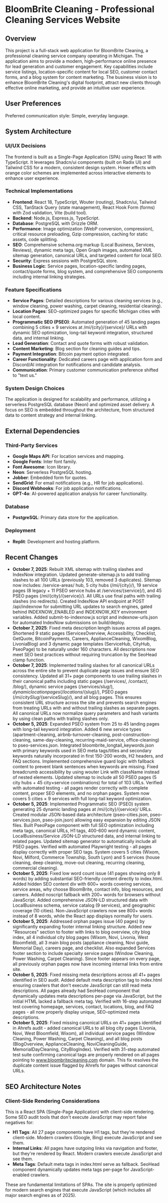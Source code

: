 # BloomBrite Cleaning - Professional Cleaning Services Website

## Overview

This project is a full-stack web application for BloomBrite Cleaning, a professional cleaning service company operating in Michigan. The application aims to provide a modern, high-performance online presence for lead generation and customer engagement. Key capabilities include service listings, location-specific content for local SEO, customer contact forms, and a blog system for content marketing. The business vision is to enhance BloomBrite Cleaning's digital footprint, attract new clients through effective online marketing, and provide an intuitive user experience.

## User Preferences

Preferred communication style: Simple, everyday language.

## System Architecture

### UI/UX Decisions
The frontend is built as a Single-Page Application (SPA) using React 18 with TypeScript. It leverages Shadcn/ui components (built on Radix UI) and Tailwind CSS for a modern, consistent design system. Hover effects with orange color schemes are implemented across interactive elements to enhance user experience.

### Technical Implementations
- **Frontend**: React 18, TypeScript, Wouter (routing), Shadcn/ui, Tailwind CSS, TanStack Query (state management), React Hook Form (forms) with Zod validation, Vite (build tool).
- **Backend**: Node.js, Express.js, TypeScript.
- **Database**: PostgreSQL with Drizzle ORM.
- **Performance**: Image optimization (WebP conversion, compression), critical resource preloading, Gzip compression, caching for static assets, code splitting.
- **SEO**: Comprehensive schema.org markup (Local Business, Services, Reviews), dynamic meta tags, Open Graph images, automated XML sitemap generation, canonical URLs, and targeted content for local SEO.
- **Security**: Express sessions with PostgreSQL store.
- **Business Logic**: Service pages, location-specific landing pages, contact/quote forms, blog system, and comprehensive SEO components including internal linking strategies.

### Feature Specifications
- **Service Pages**: Detailed descriptions for various cleaning services (e.g., window cleaning, power washing, carpet cleaning, residential cleaning).
- **Location Pages**: SEO-optimized pages for specific Michigan cities with local content.
- **Programmatic SEO (PSEO)**: Automated generation of 45 landing pages combining 5 cities × 9 services at /mi/{city}/{service}/ URLs with dynamic SEO optimization, long-tail keyword integration, structured data, and internal linking.
- **Lead Generation**: Contact and quote forms with robust validation.
- **Content Marketing**: Blog section for cleaning guides and tips.
- **Payment Integration**: Bitcoin payment option integrated.
- **Career Functionality**: Dedicated careers page with application form and Discord/AI integration for notifications and candidate analysis.
- **Communication**: Primary customer communication preference shifted to "text us."

### System Design Choices
The application is designed for scalability and performance, utilizing a serverless PostgreSQL database (Neon) and optimized asset delivery. A focus on SEO is embedded throughout the architecture, from structured data to content strategy and internal linking.

## External Dependencies

### Third-Party Services
- **Google Maps API**: For location services and mapping.
- **Google Fonts**: Inter font family.
- **Font Awesome**: Icon library.
- **Neon**: Serverless PostgreSQL hosting.
- **Jobber**: Embedded form for quotes.
- **SendGrid**: For email notifications (e.g., HR for job applications).
- **Discord Webhooks**: For job application notifications.
- **GPT-4o**: AI-powered application analysis for career functionality.

### Database
- **PostgreSQL**: Primary data store for the application.

### Deployment
- **Replit**: Development and hosting platform.

## Recent Changes

- **October 7, 2025**: Rebuilt XML sitemap with trailing slashes and IndexNow integration. Updated generate-sitemap.js to add trailing slashes to all 100 URLs (previously 103, removed 3 duplicates). Sitemap now includes: /service-areas/ hub, 5 city hubs (/mi/{city}/), 19 service pages (8 legacy + 11 PSEO service hubs at /services/{service}/), and 45 PSEO pages (/mi/{city}/{service}/). All URLs use final paths with trailing slashes (no redirects). Created IndexNow API endpoint at POST /api/indexnow for submitting URL updates to search engines, gated behind INDEXNOW_ENABLED and INDEXNOW_KEY environment variables. Added submit-to-indexnow.js script and indexnow-urls.json for automated IndexNow submissions on build/deploy.
- **October 7, 2025**: Fixed meta description length issues across all pages. Shortened 9 static pages (ServicesOverview, Accessibility, Checklist, GetQuote, BitcoinPayments, Careers, ApplianceCleaning, WixomBlog, LivoniaBlog) and 3 dynamic page templates (ServiceHub, CityHub, PseoPage) to be naturally under 160 characters. All descriptions now meet SEO best practices without requiring truncation by the SeoHead clamp function.
- **October 7, 2025**: Implemented trailing slashes for all canonical URLs across the entire site to prevent duplicate page issues and ensure SEO consistency. Updated all 31+ page components to use trailing slashes in their canonical paths including static pages (/services/, /contact/, /blog/), dynamic service pages (/services/${slug}/), dynamic location pages (/locations/${slug}/), PSEO pages (/mi/${citySlug}/${serviceSlug}/), and all blog pages. This ensures consistent URL structure across the site and prevents search engines from treating URLs with and without trailing slashes as separate pages. All canonical URLs now normalize query parameters and hash variants by using clean paths with trailing slashes only.
- **October 5, 2025**: Expanded PSEO system from 25 to 45 landing pages with long-tail keyword integration. Added 6 new service types (apartment-cleaning, airbnb-turnover-cleaning, post-construction-cleaning, same-day-cleaning, recurring-maid-service, office-cleaning) to pseo-services.json. Integrated bloombrite_longtail_keywords.json with primary keywords used in SEO meta tags/titles and secondary keywords naturally incorporated in first 150-200 words, H2 headers, and FAQ sections. Implemented comprehensive guard logic with fallback content to prevent blank sentences when keywords are missing. Fixed breadcrumb accessibility by using wouter Link with className instead of nested elements. Updated sitemap to include all 50 PSEO pages (5 city hubs + 45 city×service combinations) for total of 103 URLs. Verified with automated testing - all pages render correctly with complete content, proper SEO elements, and no orphan pages. System now covers 5 cities × 9 services with full long-tail keyword optimization.
- **October 5, 2025**: Implemented Programmatic SEO (PSEO) system generating 25 dynamic landing pages at /mi/{city}/{service}/ URLs. Created modular JSON-based data architecture (pseo-cities.json, pseo-services.json, pseo-join.json) allowing easy expansion by editing JSON files. Built PseoPage component with full SEO optimization including meta tags, canonical URLs, H1 tags, 400-600 word dynamic content, LocalBusiness/Service JSON-LD structured data, and internal linking to related pages. Updated sitemap generator to automatically include all PSEO pages. Verified with automated Playwright testing - all pages display correctly with proper SEO tags. System covers 5 cities (Wixom, Novi, Milford, Commerce Township, South Lyon) and 5 services (house cleaning, deep cleaning, move-out cleaning, recurring cleaning, commercial cleaning).
- **October 5, 2025**: Fixed low word count issue (41 pages showing only 8 words) by adding substantial SEO-friendly content directly to index.html. Added hidden SEO content div with 600+ words covering services, service areas, why choose BloomBrite, contact info, blog resources, and careers. Added noscript fallback with 200+ words for browsers without JavaScript. Added comprehensive JSON-LD structured data with LocalBusiness schema, service catalog (9 services), and geographic coverage (10 cities). Non-JavaScript crawlers now see 800+ words instead of 8 words, while the React app displays normally for users.
- **October 5, 2025**: Addressed orphan pages issue (40 pages) by significantly expanding footer internal linking structure. Added new "Resources" section to footer with links to blog overview, city blog index, all 4 individual city blog pages (Wixom, Novi, Livonia, West Bloomfield), all 3 main blog posts (appliance cleaning, Novi guide, Memorial Day), careers page, and checklist. Also expanded Services footer section to include specialty service pages (Window Cleaning, Power Washing, Carpet Cleaning). Since footer appears on every page, all previously orphan pages now have incoming internal links from entire site.
- **October 5, 2025**: Fixed missing meta descriptions across all 41+ pages identified in SEO audit. Added default meta description tag to index.html ensuring crawlers that don't execute JavaScript can still read meta descriptions. All pages already had SeoHead component that dynamically updates meta descriptions per-page via JavaScript, but the initial HTML lacked a fallback meta tag. Verified with 16-step automated test covering homepage, services, contact, locations, blog, and FAQ pages - all now properly display unique, SEO-optimized meta descriptions.
- **October 5, 2025**: Fixed missing canonical URLs on 41+ pages identified in Ahrefs audit - added canonical URLs to all blog city pages (Livonia, Novi, West Bloomfield, Wixom), all individual service pages (Window Cleaning, Power Washing, Carpet Cleaning), and all blog posts (BlogOverview, ApplianceCleaning, NoviCleaningGuide, MemorialDayCleaning, CityBlogIndex). Verified with 31-step automated test suite confirming canonical tags are properly rendered on all pages pointing to www.bloombritecleaning.com domain. This fix resolves the duplicate content issue flagged by Ahrefs for pages without canonical URLs.

## SEO Architecture Notes

### Client-Side Rendering Considerations
This is a React SPA (Single-Page Application) with client-side rendering. Some SEO audit tools that don't execute JavaScript may report false negatives for:
- **H1 Tags**: All 27 page components have H1 tags, but they're rendered client-side. Modern crawlers (Google, Bing) execute JavaScript and see them.
- **Internal Links**: All pages have outgoing links via navigation and footer, but they're rendered by React. Modern crawlers execute JavaScript and see them.
- **Meta Tags**: Default meta tags in index.html serve as fallback. SeoHead component dynamically updates meta tags per-page for JavaScript-enabled crawlers.

These are fundamental limitations of SPAs. The site is properly optimized for modern search engines that execute JavaScript (which includes all major search engines as of 2025).